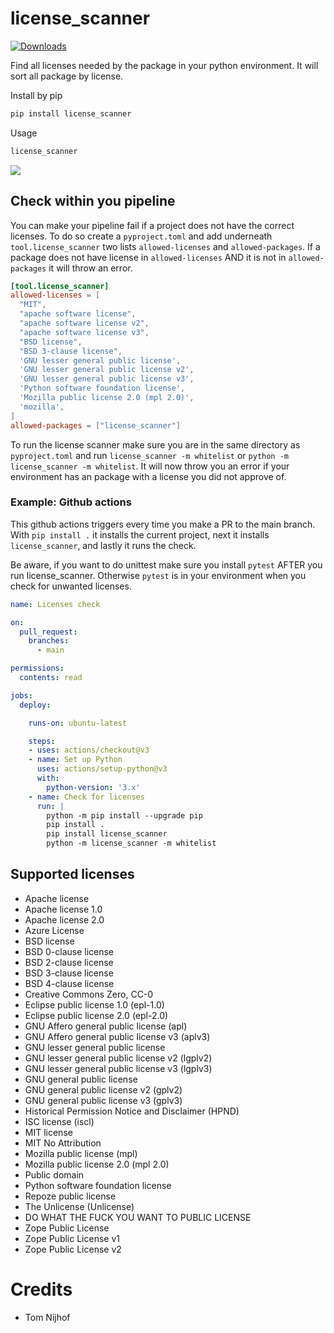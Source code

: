# license_scanner

[![Downloads](https://static.pepy.tech/badge/license-scanner)](https://pepy.tech/project/license-scanner)

Find all licenses needed by the package in your python environment.
It will sort all package by license.

Install by pip

```cmd
pip install license_scanner
```

Usage

```cmd
license_scanner
```

![](readme_files/demo.gif)

## Check within you pipeline

You can make your pipeline fail if a project does not have the correct licenses.
To do so create a `pyproject.toml` and add underneath `tool.license_scanner` two lists `allowed-licenses` and `allowed-packages`.
If a package does not have license in `allowed-licenses` AND it is not in `allowed-packages` it will throw an error.

```toml
[tool.license_scanner]
allowed-licenses = [
  "MIT",
  "apache software license",
  "apache software license v2",
  "apache software license v3",
  "BSD license",
  "BSD 3-clause license",
  'GNU lesser general public license',
  'GNU lesser general public license v2',
  'GNU lesser general public license v3',
  'Python software foundation license',
  'Mozilla public license 2.0 (mpl 2.0)',
  'mozilla',
]
allowed-packages = ["license_scanner"]
```

To run the license scanner make sure you are in the same directory as `pyproject.toml` and run `license_scanner -m whitelist` or `python -m license_scanner -m whitelist`. 
It will now throw you an error if your environment has an package with a license you did not approve of.

### Example: Github actions

This github actions triggers every time you make a PR to the main branch. With `pip install .` it installs the current project, next it installs `license_scanner`, and lastly it runs the check.

Be aware, if you want to do unittest make sure you install `pytest` AFTER you run license_scanner. Otherwise `pytest` is in your environment when you check for unwanted licenses.

```yaml
name: Licenses check

on:
  pull_request:
    branches:
      - main

permissions:
  contents: read

jobs:
  deploy:

    runs-on: ubuntu-latest

    steps:
    - uses: actions/checkout@v3
    - name: Set up Python
      uses: actions/setup-python@v3
      with:
        python-version: '3.x'
    - name: Check for licenses
      run: |
        python -m pip install --upgrade pip
        pip install .
        pip install license_scanner
        python -m license_scanner -m whitelist

```

## Supported licenses

- Apache license
- Apache license 1.0
- Apache license 2.0
- Azure License
- BSD license
- BSD 0-clause license
- BSD 2-clause license
- BSD 3-clause license
- BSD 4-clause license
- Creative Commons Zero, CC-0
- Eclipse public license 1.0 (epl-1.0)
- Eclipse public license 2.0 (epl-2.0)
- GNU Affero general public license (apl)
- GNU Affero general public license v3 (aplv3)
- GNU lesser general public license
- GNU lesser general public license v2 (lgplv2)
- GNU lesser general public license v3 (lgplv3)
- GNU general public license
- GNU general public license v2 (gplv2)
- GNU general public license v3 (gplv3)
- Historical Permission Notice and Disclaimer (HPND)
- ISC license (iscl)
- MIT license
- MIT No Attribution
- Mozilla public license (mpl)
- Mozilla public license 2.0 (mpl 2.0)
- Public domain
- Python software foundation license
- Repoze public license
- The Unlicense (Unlicense)
- DO WHAT THE FUCK YOU WANT TO PUBLIC LICENSE
- Zope Public License
- Zope Public License v1
- Zope Public License v2
# Credits

- Tom Nijhof
